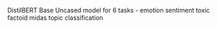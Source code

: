 DistilBERT Base Uncased model for 6 tasks - emotion sentiment toxic factoid midas topic classification

